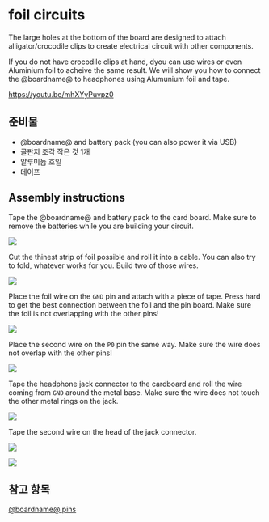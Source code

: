 # foil circuits

The large holes at the bottom of the board are designed to attach alligator/crocodile clips to create electrical circuit with other components.

If you do not have crocodile clips at hand, dyou can use wires or even Aluminium foil to acheive the same result. We will show you how to connect the @boardname@ to headphones using Alumunium foil and tape.

https://youtu.be/mhXYyPuvpz0

## 준비물

* @boardname@ and battery pack (you can also power it via USB)
* 골판지 조각 작은 것 1개
* 알루미늄 호일
* 테이프

## Assembly instructions

Tape the @boardname@ and battery pack to the card board. Make sure to remove the batteries while you are building your circuit.

![](/static/mb/device/croc-clips/microbitattached.jpg)

Cut the thinest strip of foil possible and roll it into a cable. You can also try to fold, whatever works for you. Build two of those wires.

![](/static/mb/device/croc-clips/foilcut.jpg)

Place the foil wire on the `GND` pin and attach with a piece of tape. Press hard to get the best connection between the foil and the pin board. Make sure the foil is not overlapping with the other pins!

![](/static/mb/device/croc-clips/groundconnected.jpg)

Place the second wire on the `P0` pin the same way. Make sure the wire does not overlap with the other pins!

![](/static/mb/device/croc-clips/microbitconnect.jpg)

Tape the headphone jack connector to the cardboard and roll the wire coming from `GND` around the metal base. Make sure the wire does not touch the other metal rings on the jack.

![](/static/mb/device/croc-clips/jackground.jpg)

Tape the second wire on the head of the jack connector.

![](/static/mb/device/croc-clips/jackconnect.jpg)

![](/static/mb/device/croc-clips/foilcircuit.jpg)

## 참고 항목

[@boardname@ pins](/device/pins)